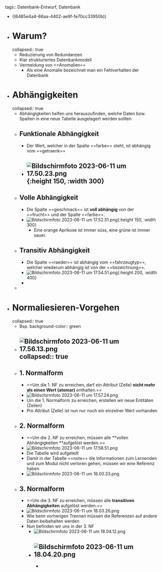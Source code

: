 tags:: Datenbank-Entwurf, Datenbank

- ((6485e4a4-66aa-4402-ae9f-fe70cc33950b))
- # Warum?
  collapsed:: true
	- Reduzierung von Redundanzen
	- Klar strukturiertes Datenbankmodell
	- Vermeidung von ==Anomalien==
		- Als eine Anomalie bezeichnet man ein Fehlverhalten der Datenbank
- # Abhängigkeiten
  collapsed:: true
	- Abhängigkeiten helfen uns herauszufinden, welche Daten bzw. Spalten in eine neue Tabelle ausgelagert werden sollten
	- ## Funktionale Abhängigkeit
		- Der Wert, welcher in der Spalte ==farbe== steht, ist abhängig vom ==getraenk==
		- ![Bildschirmfoto 2023-06-11 um 17.50.23.png](../assets/Bildschirmfoto_2023-06-11_um_17.50.23_1686498627769_0.png){:height 150, :width 300}
			-
	- ## Volle Abhängigkeit
		- Die Spalte ==geschmack== ist **voll abhängig** von der ==frucht== und der Spalte ==farbe==.
		- ![Bildschirmfoto 2023-06-11 um 17.52.51.png](../assets/Bildschirmfoto_2023-06-11_um_17.52.51_1686498774130_0.png){:height 150, :width 300}
			- Eine orange Aprikose ist immer süss, eine grüne ist immer sauer.
	- ##  Transitiv Abhängigkeit
		- Die Spalte ==raeder== ist abhängig vom ==fahrzeugtyp==, welcher wiederum abhängig ist von der ==bezeichnung==.
		- ![Bildschirmfoto 2023-06-11 um 17.54.51.png](../assets/Bildschirmfoto_2023-06-11_um_17.54.51_1686498893671_0.png){:height 200, :width 400}
		-
	-
- # Normaliesieren-Vorgehen
  collapsed:: true
	- Bsp.
	  background-color:: green
	- ![Bildschirmfoto 2023-06-11 um 17.56.13.png](../assets/Bildschirmfoto_2023-06-11_um_17.56.13_1686498974754_0.png)
	  collapsed:: true
		-
	- ## 1. Normalform
		- ==Um die 1. NF zu erreichen, darf ein Attribut (Zelle) **nicht mehr als einen Wert (atomar)** enthalten.==
		- ![Bildschirmfoto 2023-06-11 um 17.57.24.png](../assets/Bildschirmfoto_2023-06-11_um_17.57.24_1686499047845_0.png)
		- Um die 1. Normalform zu erreichen, erstellen wir neue Entitäten (Zeilen)
		- Pro Attribut (Zelle) ist nun nur noch ein einzelner Wert vorhanden
	- ## 2. Normalform
		- ==Um die 2. NF zu erreichen, müssen alle **vollen Abhängigkeiten **aufgelöst werden.==
		- ![Bildschirmfoto 2023-06-11 um 17.58.51.png](../assets/Bildschirmfoto_2023-06-11_um_17.58.51_1686499133502_0.png)
		- Die Tabelle wird aufgeteilt
		- Damit in der Tabelle ==note== die Informationen zum Lernenden und zum
		  Modul nicht verloren gehen, müssen wir eine Referenz haben
		- ![Bildschirmfoto 2023-06-11 um 18.00.33.png](../assets/Bildschirmfoto_2023-06-11_um_18.00.33_1686499234618_0.png)
	- ## 3. Normalform
		- ==Um die 3. NF zu erreichen, müssen alle **transitiven Abhängigkeiten** aufgelöst werden.==
		- ![Bildschirmfoto 2023-06-11 um 18.03.26.png](../assets/Bildschirmfoto_2023-06-11_um_18.03.26_1686499408686_0.png)
		- Wie beim vorherigen Trennen müssen die Referenzen auf andere Daten beibehalten werden
		- Nun befinden wir uns in der 3. NF
			- ![Bildschirmfoto 2023-06-11 um 18.04.12.png](../assets/Bildschirmfoto_2023-06-11_um_18.04.12_1686499454698_0.png)
			- ![Bildschirmfoto 2023-06-11 um 18.04.20.png](../assets/Bildschirmfoto_2023-06-11_um_18.04.20_1686499465196_0.png)
				-
				-